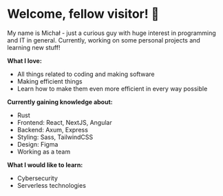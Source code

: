 # Welcome, fellow visitor! 👋

My name is Michał - just a curious guy with huge interest in programming and IT in general. Currently, working on some personal projects and learning new stuff!

**What I love:**
- All things related to coding and making software
- Making efficient things
- Learn how to make them even more efficient in every way possible

**Currently gaining knowledge about:**
- Rust  
- Frontend: React, NextJS, Angular  
- Backend: Axum, Express  
- Styling: Sass, TailwindCSS  
- Design: Figma  
- Working as a team  

**What I would like to learn:**
- Cybersecurity  
- Serverless technologies  
